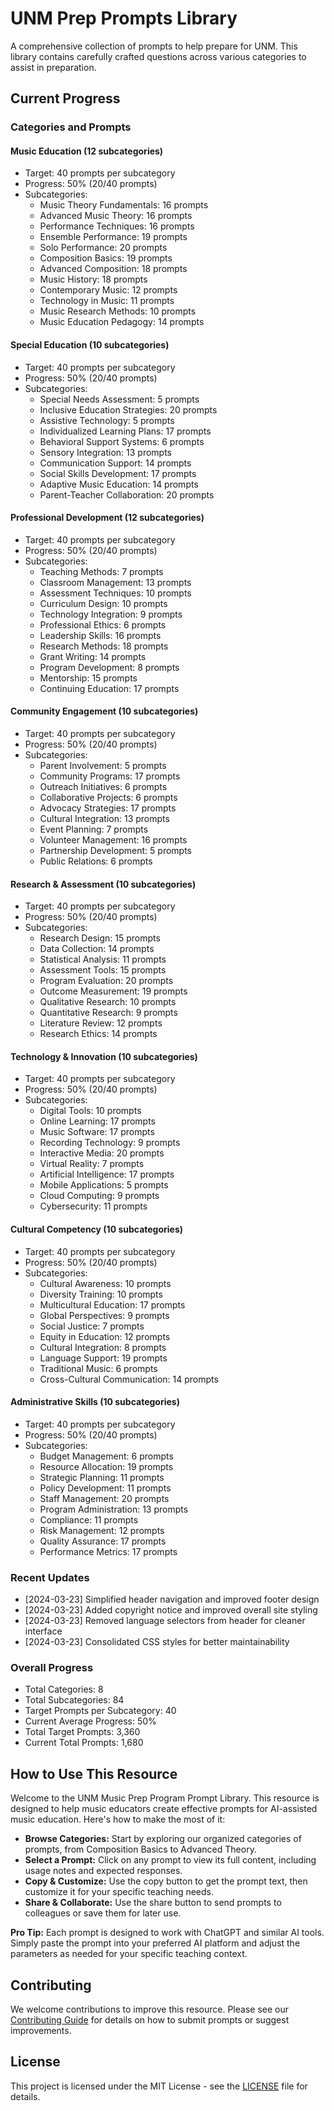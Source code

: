 # UNM Prep Prompts Library

A comprehensive collection of prompts to help prepare for UNM. This library contains carefully crafted questions across various categories to assist in preparation.

## Current Progress

### Categories and Prompts

#### Music Education (12 subcategories)
- Target: 40 prompts per subcategory
- Progress: 50% (20/40 prompts)
- Subcategories:
  - Music Theory Fundamentals: 16 prompts
  - Advanced Music Theory: 16 prompts
  - Performance Techniques: 16 prompts
  - Ensemble Performance: 19 prompts
  - Solo Performance: 20 prompts
  - Composition Basics: 19 prompts
  - Advanced Composition: 18 prompts
  - Music History: 18 prompts
  - Contemporary Music: 12 prompts
  - Technology in Music: 11 prompts
  - Music Research Methods: 10 prompts
  - Music Education Pedagogy: 14 prompts

#### Special Education (10 subcategories)
- Target: 40 prompts per subcategory
- Progress: 50% (20/40 prompts)
- Subcategories:
  - Special Needs Assessment: 5 prompts
  - Inclusive Education Strategies: 20 prompts
  - Assistive Technology: 5 prompts
  - Individualized Learning Plans: 17 prompts
  - Behavioral Support Systems: 6 prompts
  - Sensory Integration: 13 prompts
  - Communication Support: 14 prompts
  - Social Skills Development: 17 prompts
  - Adaptive Music Education: 14 prompts
  - Parent-Teacher Collaboration: 20 prompts

#### Professional Development (12 subcategories)
- Target: 40 prompts per subcategory
- Progress: 50% (20/40 prompts)
- Subcategories:
  - Teaching Methods: 7 prompts
  - Classroom Management: 13 prompts
  - Assessment Techniques: 10 prompts
  - Curriculum Design: 10 prompts
  - Technology Integration: 9 prompts
  - Professional Ethics: 6 prompts
  - Leadership Skills: 16 prompts
  - Research Methods: 18 prompts
  - Grant Writing: 14 prompts
  - Program Development: 8 prompts
  - Mentorship: 15 prompts
  - Continuing Education: 17 prompts

#### Community Engagement (10 subcategories)
- Target: 40 prompts per subcategory
- Progress: 50% (20/40 prompts)
- Subcategories:
  - Parent Involvement: 5 prompts
  - Community Programs: 17 prompts
  - Outreach Initiatives: 6 prompts
  - Collaborative Projects: 6 prompts
  - Advocacy Strategies: 17 prompts
  - Cultural Integration: 13 prompts
  - Event Planning: 7 prompts
  - Volunteer Management: 16 prompts
  - Partnership Development: 5 prompts
  - Public Relations: 6 prompts

#### Research & Assessment (10 subcategories)
- Target: 40 prompts per subcategory
- Progress: 50% (20/40 prompts)
- Subcategories:
  - Research Design: 15 prompts
  - Data Collection: 14 prompts
  - Statistical Analysis: 11 prompts
  - Assessment Tools: 15 prompts
  - Program Evaluation: 20 prompts
  - Outcome Measurement: 19 prompts
  - Qualitative Research: 10 prompts
  - Quantitative Research: 9 prompts
  - Literature Review: 12 prompts
  - Research Ethics: 14 prompts

#### Technology & Innovation (10 subcategories)
- Target: 40 prompts per subcategory
- Progress: 50% (20/40 prompts)
- Subcategories:
  - Digital Tools: 10 prompts
  - Online Learning: 17 prompts
  - Music Software: 17 prompts
  - Recording Technology: 9 prompts
  - Interactive Media: 20 prompts
  - Virtual Reality: 7 prompts
  - Artificial Intelligence: 17 prompts
  - Mobile Applications: 5 prompts
  - Cloud Computing: 9 prompts
  - Cybersecurity: 11 prompts

#### Cultural Competency (10 subcategories)
- Target: 40 prompts per subcategory
- Progress: 50% (20/40 prompts)
- Subcategories:
  - Cultural Awareness: 10 prompts
  - Diversity Training: 10 prompts
  - Multicultural Education: 17 prompts
  - Global Perspectives: 9 prompts
  - Social Justice: 7 prompts
  - Equity in Education: 12 prompts
  - Cultural Integration: 8 prompts
  - Language Support: 19 prompts
  - Traditional Music: 6 prompts
  - Cross-Cultural Communication: 14 prompts

#### Administrative Skills (10 subcategories)
- Target: 40 prompts per subcategory
- Progress: 50% (20/40 prompts)
- Subcategories:
  - Budget Management: 6 prompts
  - Resource Allocation: 19 prompts
  - Strategic Planning: 11 prompts
  - Policy Development: 11 prompts
  - Staff Management: 20 prompts
  - Program Administration: 13 prompts
  - Compliance: 11 prompts
  - Risk Management: 12 prompts
  - Quality Assurance: 17 prompts
  - Performance Metrics: 17 prompts

### Recent Updates
- [2024-03-23] Simplified header navigation and improved footer design
- [2024-03-23] Added copyright notice and improved overall site styling
- [2024-03-23] Removed language selectors from header for cleaner interface
- [2024-03-23] Consolidated CSS styles for better maintainability

### Overall Progress
- Total Categories: 8
- Total Subcategories: 84
- Target Prompts per Subcategory: 40
- Current Average Progress: 50%
- Total Target Prompts: 3,360
- Current Total Prompts: 1,680

## How to Use This Resource

Welcome to the UNM Music Prep Program Prompt Library. This resource is designed to help music educators create effective prompts for AI-assisted music education. Here's how to make the most of it:

* **Browse Categories:** Start by exploring our organized categories of prompts, from Composition Basics to Advanced Theory.
* **Select a Prompt:** Click on any prompt to view its full content, including usage notes and expected responses.
* **Copy & Customize:** Use the copy button to get the prompt text, then customize it for your specific teaching needs.
* **Share & Collaborate:** Use the share button to send prompts to colleagues or save them for later use.

**Pro Tip:** Each prompt is designed to work with ChatGPT and similar AI tools. Simply paste the prompt into your preferred AI platform and adjust the parameters as needed for your specific teaching context.

## Contributing

We welcome contributions to improve this resource. Please see our [Contributing Guide](CONTRIBUTING.md) for details on how to submit prompts or suggest improvements.

## License

This project is licensed under the MIT License - see the [LICENSE](LICENSE) file for details. 